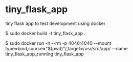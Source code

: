 # tiny_flask_app
tiny flask app to test development using docker


$ sudo docker build -t tiny_flask_app .


$ sudo docker run -it --rm -p 4040:4040 --mount type=bind,source="$(pwd)"/,target=/usr/src/app/ --name tiny_flask_app_running tiny_flask_app


